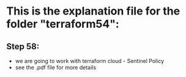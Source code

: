 # This is the explanation file for the folder "terraform54":


## Step 58:
- we are going to work with terraform cloud - Sentinel Policy
- see the .pdf file for more details